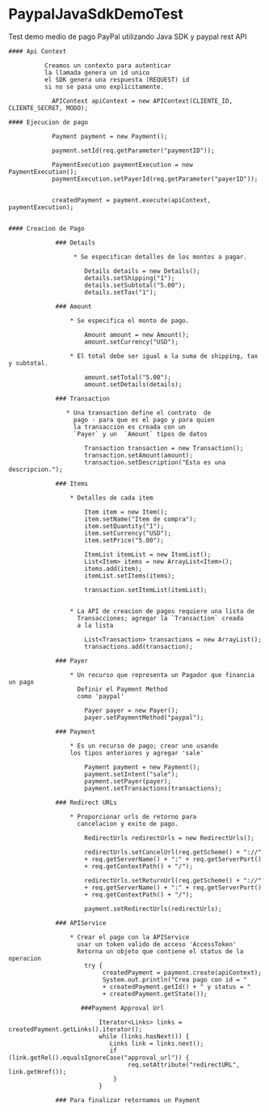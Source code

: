 # PaypalJavaSdkDemoTest
Test demo medio de pago PayPal utilizando Java SDK y paypal rest API 

    #### Api Context
     
              Creamos un contexto para autenticar
              la llamada genera un id unico
              el SDK genera una respuesta (REQUEST) id 
              si no se pasa uno explicitamente.
             
                APIContext apiContext = new APIContext(CLIENTE_ID, CLIENTE_SECRET, MODO);
            
    #### Ejecucion de pago
                
                Payment payment = new Payment();
          
                payment.setId(req.getParameter("paymentID"));
               
                PaymentExecution paymentExecution = new PaymentExecution();
                paymentExecution.setPayerId(req.getParameter("payerID"));


                createdPayment = payment.execute(apiContext, paymentExecution);
               
              
    #### Creacion de Pago
                
                 ### Details
                    
                      * Se especifican detalles de los montos a pagar.
                    
                         Details details = new Details();
                         details.setShipping("1");
                         details.setSubtotal("5.00");
                         details.setTax("1");

                 ### Amount
                
                     * Se especifica el monto de pago.
                     
                         Amount amount = new Amount();
                         amount.setCurrency("USD");
                    
                     * El total debe ser igual a la suma de shipping, tax y subtotal.
                     
                         amount.setTotal("5.00");
                         amount.setDetails(details);

                 ### Transaction
                 
                    * Una transaction define el contrato  de
                      pago - para que es el pago y para quien
                      la transaccion es creada con un 
                      `Payer` y un  `Amount` tipos de datos
                   
                         Transaction transaction = new Transaction();
                         transaction.setAmount(amount);
                         transaction.setDescription("Esta es una descripcion.");

                 ### Items
                
                     * Detalles de cada item
                
                         Item item = new Item();
                         item.setName("Item de compra");
                         item.setQuantity("1");
                         item.setCurrency("USD");
                         item.setPrice("5.00");
                
                         ItemList itemList = new ItemList();
                         List<Item> items = new ArrayList<Item>();
                         items.add(item);
                         itemList.setItems(items);

                         transaction.setItemList(itemList);


                     * La API de creacion de pagos requiere una lista de
                       Transacciones; agregar la `Transaction` creada
                       a la lista
                
                         List<Transaction> transactions = new ArrayList();
                         transactions.add(transaction);

                 ### Payer
                
                     * Un recurso que representa un Pagador que financia un pago
                       Definir el Payment Method
                       como 'paypal'
                
                         Payer payer = new Payer();
                         payer.setPaymentMethod("paypal");

                 ### Payment
                
                     * Es un recurso de pago; crear uno usando
                     los tipos anteriores y agregar 'sale' 
               
                         Payment payment = new Payment();
                         payment.setIntent("sale");
                         payment.setPayer(payer);
                         payment.setTransactions(transactions);

                 ### Redirect URLs
                    
                     * Proporcionar urls de retorno para
                       cancelacion y exito de pago.
                 
                         RedirectUrls redirectUrls = new RedirectUrls();
                
                         redirectUrls.setCancelUrl(req.getScheme() + "://"
                         + req.getServerName() + ":" + req.getServerPort()
                         + req.getContextPath() + "/");
                     
                         redirectUrls.setReturnUrl(req.getScheme() + "://"
                         + req.getServerName() + ":" + req.getServerPort()
                         + req.getContextPath() + "/");
                     
                         payment.setRedirectUrls(redirectUrls);
                 
                 ### APIService
                  
                     * Crear el pago con la APIService
                       usar un token valido de acceso 'AccessToken'
                       Retorna un objeto que contiene el status de la operacion
                         try {
                              createdPayment = payment.create(apiContext);
                              System.out.println("Crea pago con id = "
                              + createdPayment.getId() + " y status = "
                              + createdPayment.getState());
                
                        ###Payment Approval Url

                             Iterator<Links> links = createdPayment.getLinks().iterator();
                             while (links.hasNext()) {
                                Links link = links.next();
                                if (link.getRel().equalsIgnoreCase("approval_url")) {
                                     req.setAttribute("redirectURL", link.getHref());
                                 }
                             }

                 ### Para finalizar retornamos un Payment                           

